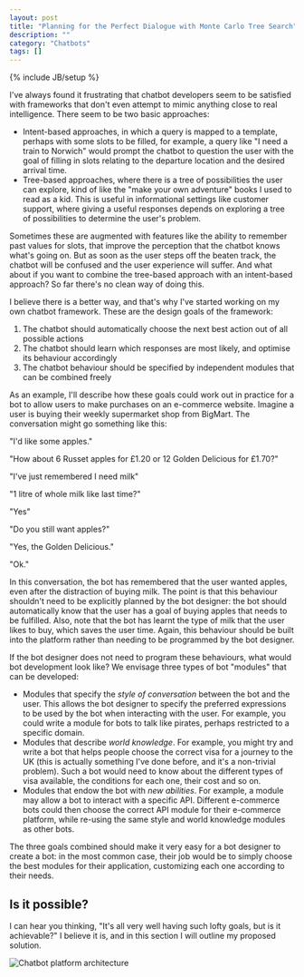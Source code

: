 ```yaml
---
layout: post
title: "Planning for the Perfect Dialogue with Monte Carlo Tree Search"
description: ""
category: "Chatbots"
tags: []
---
```

{% include JB/setup %}


I've always found it frustrating that chatbot developers seem to be
satisfied with frameworks that don't even attempt to mimic anything
close to real intelligence. There seem to be two basic approaches:

 - Intent-based approaches, in which a query is mapped to a template,
   perhaps with some slots to be filled, for example, a query like "I
   need a train to Norwich" would prompt the chatbot to question the
   user with the goal of filling in slots relating to the departure
   location and the desired arrival time.
 - Tree-based approaches, where there is a tree of possibilities the
   user can explore, kind of like the "make your own adventure" books
   I used to read as a kid. This is useful in informational settings
   like customer support, where giving a useful responses depends on
   exploring a tree of possibilities to determine the user's problem.

Sometimes these are augmented with features like the ability to
remember past values for slots, that improve the perception that the
chatbot knows what's going on. But as soon as the user steps off the
beaten track, the chatbot will be confused and the user experience
will suffer. And what about if you want to combine the tree-based
approach with an intent-based approach? So far there's no clean way of
doing this.

I believe there is a better way, and that's why I've started working
on my own chatbot framework. These are the design goals of the
framework:

 1. The chatbot should automatically choose the next best action out
    of all possible actions
 2. The chatbot should learn which responses are most likely, and
    optimise its behaviour accordingly
 3. The chatbot behaviour should be specified by independent modules
    that can be combined freely

As an example, I'll describe how these goals could work out in
practice for a bot to allow users to make purchases on an e-commerce
website. Imagine a user is buying their weekly supermarket shop from
BigMart. The conversation might go something like this:

"I'd like some apples."

"How about 6 Russet apples for £1.20 or 12 Golden Delicious for
£1.70?"

"I've just remembered I need milk"

"1 litre of whole milk like last time?"

"Yes"

"Do you still want apples?"

"Yes, the Golden Delicious."

"Ok."

In this conversation, the bot has remembered that the user wanted
apples, even after the distraction of buying milk. The point is that
this behaviour shouldn't need to be explicitly planned by the bot
designer: the bot should automatically know that the user has a goal
of buying apples that needs to be fulfilled. Also, note that the bot
has learnt the type of milk that the user likes to buy, which saves
the user time. Again, this behaviour should be built into the platform
rather than needing to be programmed by the bot designer.

If the bot designer does not need to program these behaviours, what
would bot development look like? We envisage three types of bot
"modules" that can be developed:

 - Modules that specify the *style of conversation* between the bot
   and the user. This allows the bot designer to specify the preferred
   expressions to be used by the bot when interacting with the
   user. For example, you could write a module for bots to talk like
   pirates, perhaps restricted to a specific domain.
 - Modules that describe *world knowledge*. For example, you might try
   and write a bot that helps people choose the correct visa for a
   journey to the UK (this is actually something I've done before, and
   it's a non-trivial problem). Such a bot would need to know about
   the different types of visa available, the conditions for each one,
   their cost and so on.
 - Modules that endow the bot with *new abilities*. For example, a
   module may allow a bot to interact with a specific API. Different
   e-commerce bots could then choose the correct API module for their
   e-commerce platform, while re-using the same style and world
   knowledge modules as other bots.

The three goals combined should make it very easy for a bot designer
to create a bot: in the most common case, their job would be to simply
choose the best modules for their application, customizing each one
according to their needs.

Is it possible?
---------------

I can hear you thinking, "It's all very well having such lofty goals,
but is it achievable?" I believe it is, and in this section I will
outline my proposed solution.

![Chatbot platform architecture]({{"/img/chatbot-platform.png"}})
